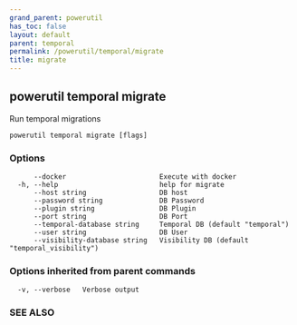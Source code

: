 ```yaml
---
grand_parent: powerutil
has_toc: false
layout: default
parent: temporal
permalink: /powerutil/temporal/migrate
title: migrate
---
```

## powerutil temporal migrate

Run temporal migrations

```
powerutil temporal migrate [flags]
```

### Options

```
      --docker                       Execute with docker
  -h, --help                         help for migrate
      --host string                  DB host
      --password string              DB Password
      --plugin string                DB Plugin
      --port string                  DB Port
      --temporal-database string     Temporal DB (default "temporal")
      --user string                  DB User
      --visibility-database string   Visibility DB (default "temporal_visibility")
```

### Options inherited from parent commands

```
  -v, --verbose   Verbose output
```

### SEE ALSO
